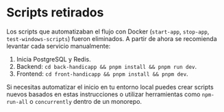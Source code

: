 # Scripts retirados

Los scripts que automatizaban el flujo con Docker (`start-app`, `stop-app`, `test-windows-scripts`) fueron eliminados. A partir de ahora se recomienda levantar cada servicio manualmente:

1. Inicia PostgreSQL y Redis.
2. Backend: `cd back-handicapp && pnpm install && pnpm run dev`.
3. Frontend: `cd front-handicapp && pnpm install && pnpm dev`.

Si necesitas automatizar el inicio en tu entorno local puedes crear scripts nuevos basados en estas instrucciones o utilizar herramientas como `npm-run-all` o `concurrently` dentro de un monorepo.